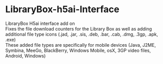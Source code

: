 # LibraryBox-h5ai-Interface
LibraryBox H5ai interface add on<br>
Fixes the file download counters for the Library Box as well as adding additional file type icons (.jad, .jar, .sis, .deb, .bar, .cab, .dmg, .3gp, .apk, .exe)<br>
These added file types are specifically for mobile devices (Java, J2ME, Symbina, MeeGo, BlackBerry, Windows Mobile, osX, 3GP video files, Android, Windows)

